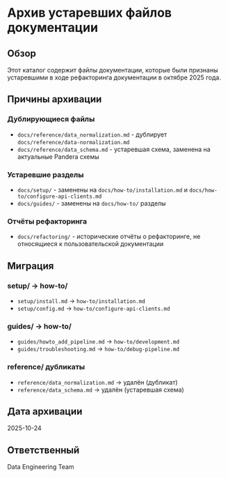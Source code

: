 # Архив устаревших файлов документации

## Обзор

Этот каталог содержит файлы документации, которые были признаны устаревшими в ходе рефакторинга документации в октябре 2025 года.

## Причины архивации

### Дублирующиеся файлы
- `docs/reference/data_normalization.md` - дублирует `docs/reference/data-normalization.md`
- `docs/reference/data_schema.md` - устаревшая схема, заменена на актуальные Pandera схемы

### Устаревшие разделы
- `docs/setup/` - заменены на `docs/how-to/installation.md` и `docs/how-to/configure-api-clients.md`
- `docs/guides/` - заменены на `docs/how-to/` разделы

### Отчёты рефакторинга
- `docs/refactoring/` - исторические отчёты о рефакторинге, не относящиеся к пользовательской документации

## Миграция

### setup/ → how-to/
- `setup/install.md` → `how-to/installation.md`
- `setup/config.md` → `how-to/configure-api-clients.md`

### guides/ → how-to/
- `guides/howto_add_pipeline.md` → `how-to/development.md`
- `guides/troubleshooting.md` → `how-to/debug-pipeline.md`

### reference/ дубликаты
- `reference/data_normalization.md` → удалён (дубликат)
- `reference/data_schema.md` → удалён (устаревшая схема)

## Дата архивации
2025-10-24

## Ответственный
Data Engineering Team
